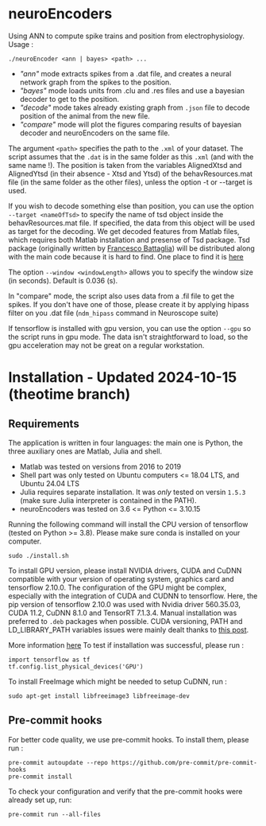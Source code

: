 # neuroEncoders

Using ANN to compute spike trains and position from electrophysiology.
Usage :

```
./neuroEncoder <ann | bayes> <path> ...
```

- _"ann"_ mode extracts spikes from a .dat file, and creates a neural network graph from the spikes to the position.
- _"bayes"_ mode loads units from .clu and .res files and use a bayesian decoder to get to the position.
- _"decode"_ mode takes already existing graph from `.json` file to decode position of the animal from the new file.
- _"compare"_ mode will plot the figures comparing results of bayesian decoder and neuroEncoders on the same file.

The argument `<path>` specifies the path to the `.xml` of your dataset. The script assumes that the `.dat` is in the same folder as this `.xml` (and with the same name !). The position is taken from the variables AlignedXtsd and AlignedYtsd (in their absence - Xtsd and Ytsd) of the behavResources.mat file (in the same folder as the other files), unless the option -t or --target is used.

If you wish to decode something else than position, you can use the option `--target <nameOfTsd>` to specify the name of tsd object inside the behavResources.mat file. If specified, the data from this object will be used as target for the decoding. We get decoded features from Matlab files, which requires both Matlab installation and presense of Tsd package. Tsd package (originally written by [Francesco Battaglia](https://www.ru.nl/english/people/battaglia-f/)) will be distributed along with the main code because it is hard to find. One place to find it is [here](https://github.com/PeyracheLab/TStoolbox)

The option `--window <windowLength>` allows you to specify the window size (in seconds). Default is 0.036 (s).

In "compare" mode, the script also uses data from a .fil file to get the spikes. If you don't have one of those, please create it by applying hipass filter on you .dat file (`ndm_hipass` command in Neuroscope suite)

If tensorflow is installed with gpu version, you can use the option `--gpu` so the script runs in gpu mode. The data isn't straightforward to load, so the gpu acceleration may not be great on a regular workstation.

# Installation - Updated 2024-10-15 (theotime branch)

## Requirements

The application is written in four languages: the main one is Python, the three auxiliary ones are Matlab, Julia and shell.

- Matlab was tested on versions from 2016 to 2019
- Shell part was only tested on Ubuntu computers <= 18.04 LTS, and Ubuntu 24.04 LTS
- Julia requires separate installation. It was _only_ tested on versin `1.5.3` (make sure Julia interpreter is contained in the PATH).
- neuroEncoders was tested on 3.6 <= Python <= 3.10.15

Running the following command will install the CPU version of tensorflow (tested on Python >= 3.8). Please make sure conda is installed on your computer.

```
sudo ./install.sh
```

To install GPU version, please install NVIDIA drivers, CUDA and CuDNN compatible with your version of operating system, graphics card and tensorflow 2.10.0.
The configuration of the GPU might be complex, especially with the integration of CUDA and CUDNN to tensorflow. Here, the pip version of tensorflow 2.10.0 was used with Nvidia driver 560.35.03, CUDA 11.2, CuDNN 8.1.0 and TensorRT 7.1.3.4. Manual installation was preferred to `.deb` packages when possible. CUDA versioning, PATH and LD_LIBRARY_PATH variables issues were mainly dealt thanks to [this post](https://stackoverflow.com/questions/78894063/how-can-i-resolve-tensorflow-warnings-cudnn-cufft-cublas-and-numa).

More information [here](https://www.tensorflow.org/install/pip#linux_1)
To test if installation was successful, please run :

```
import tensorflow as tf
tf.config.list_physical_devices('GPU')
```

To install FreeImage which might be needed to setup CuDNN, run :

```
sudo apt-get install libfreeimage3 libfreeimage-dev
```

## Pre-commit hooks

For better code quality, we use pre-commit hooks. To install them, please run :

```
pre-commit autoupdate --repo https://github.com/pre-commit/pre-commit-hooks
pre-commit install
```

To check your configuration and verify that the pre-commit hooks were already set up, run:

```
pre-commit run --all-files
```
